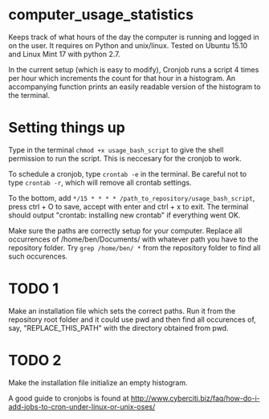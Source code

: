 # computer_usage_statistics

Keeps track of what hours of the day the computer is running and logged in on the user. It requires on Python  and unix/linux. Tested on Ubuntu 15.10 and Linux Mint 17 with python 2.7.

In the current setup (which is easy to modify), Cronjob runs a script 4 times per hour which increments the count for that hour in a histogram.
An accompanying function prints an easily readable version of the histogram to the terminal.

# Setting things up
Type in the terminal `chmod +x usage_bash_script` to give the shell permission to run the script. This is neccesary for the cronjob to work.

To schedule a cronjob, type `crontab -e` in the terminal. Be careful not to type `crontab -r`, which will remove all crontab settings.

To the bottom, add `*/15 * * * * /path_to_repository/usage_bash_script`, press ctrl + O to save, accept with enter and ctrl + x to exit. The terminal should output "crontab: installing new crontab" if everything went OK.

Make sure the paths are correctly setup for your computer. Replace all occurrences of /home/ben/Documents/ with whatever path you have to the repository folder. Try `grep /home/ben/ *` from the repository folder to find all such occurences.

# TODO 1
Make an installation file which sets the correct paths. Run it from the repository root folder and it could use pwd and then find all occurences of, say, "REPLACE_THIS_PATH" with the directory obtained from pwd.

# TODO 2
Make the installation file initialize an empty histogram.

A good guide to cronjobs is found at http://www.cyberciti.biz/faq/how-do-i-add-jobs-to-cron-under-linux-or-unix-oses/

